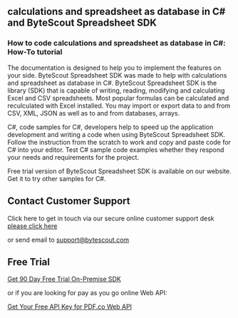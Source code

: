 ## calculations and spreadsheet as database in C# and ByteScout Spreadsheet SDK

### How to code calculations and spreadsheet as database in C#: How-To tutorial

The documentation is designed to help you to implement the features on your side. ByteScout Spreadsheet SDK was made to help with calculations and spreadsheet as database in C#. ByteScout Spreadsheet SDK is the library (SDK) that is capable of writing, reading, modifying and calculating Excel and CSV spreadsheets. Most popular formulas can be calculated and reculculated with Excel installed. You may import or export data to and from CSV, XML, JSON as well as to and from databases, arrays.

C#, code samples for C#, developers help to speed up the application development and writing a code when using ByteScout Spreadsheet SDK. Follow the instruction from the scratch to work and copy and paste code for C# into your editor. Test C# sample code examples whether they respond your needs and requirements for the project.

Free trial version of ByteScout Spreadsheet SDK is available on our website. Get it to try other samples for C#.

## Contact Customer Support

Click here to get in touch via our secure online customer support desk [please click here](https://bytescout.zendesk.com/hc/en-us/requests/new?subject=ByteScout%20Spreadsheet%20SDK%20Question)

or send email to [support@bytescout.com](mailto:support@bytescout.com?subject=ByteScout%20Spreadsheet%20SDK%20Question) 

## Free Trial

[Get 90 Day Free Trial On-Premise SDK](https://bytescout.com/download/web-installer?utm_source=github-readme)

or if you are looking for pay as you go online Web API:

[Get Your Free API Key for PDF.co Web API](https://pdf.co/documentation/api?utm_source=github-readme)